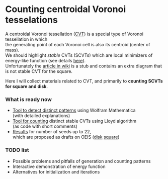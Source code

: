 # Counting centroidal Voronoi tesselations

A centroidal Voronoi tessellation ([CVT](https://people.sc.fsu.edu/~jburkardt/classes/urop_2016/du_faber_gunzburger.pdf)) is a special type of Voronoi tessellation in which   
the generating point of each Voronoi cell is also its centroid (center of mass).  
We should highlight _stable_ CVTs (SCVTs) which are local minimizers of energy-like function (see details [here](https://www.microsoft.com/en-us/research/wp-content/uploads/2016/12/On-Centroidal-Voronoi-Tessellation-Energy-Smoothness-and-Fast-Computation.pdf)).  
Unfortunately the [article in wiki](https://en.wikipedia.org/wiki/Centroidal_Voronoi_tessellation) is a stub and contains an extra diagram that is not stable CVT for the square.  

Here I will collect materials related to CVT, and primarily to **counting SCVTs for square and disk**.   
### What is ready now  
- [Tool to detect distinct patterns](DetectPatterns.nb) using Wolfram Mathematica  
(with detailed explanations)
- [Tool for counting](CVTCountingSimple.nb) distinct stable CVTs using Lloyd algorithm  
(as code with short comments)
- [Results](Results) for number of seeds up to 22,  
which are proposed as drafts on OEIS ([disk](https://oeis.org/draft/A363822)  [square](https://oeis.org/draft/A366544))
### TODO list
- Possible problems and pitfalls of generation and counting patterns
- Interactive demonstration of energy function
- Alternatives for initialization and iterations 
